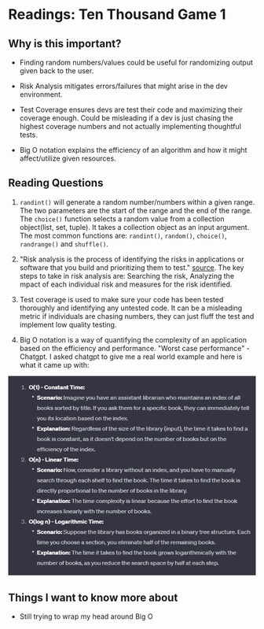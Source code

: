 # Readings: Ten Thousand Game 1

## Why is this important?

- Finding random numbers/values could be useful for randomizing output given back to the user.

- Risk Analysis mitigates errors/failures that might arise in the dev environment.

- Test Coverage ensures devs are test their code and maximizing their coverage enough.  Could be misleading if a dev is just chasing the highest coverage numbers and not actually implementing thoughtful tests.

- Big O notation explains the efficiency of an algorithm and how it might affect/utilize given resources.

## Reading Questions

1. `randint()` will generate a random number/numbers within a given range.  The two parameters are the start of the range and the end of the range.  The `choice()` function selects a random value from a collection object(list, set, tuple).  It takes a collection object as an input argument.  The most common functions are: `randint()`, `random()`, `choice()`, `randrange()` and `shuffle()`.

2. "Risk analysis is the process of identifying the risks in applications or software that you build and prioritizing them to test."  [source](https://www.edureka.co/blog/risk-analysis-in-software-testing/).  The key steps to take in risk analysis are: Searching the risk, Analyzing the mpact of each individual risk and measures for the risk identified.

3. Test coverage is used to make sure your code has been tested thoroughly and identifying any untested code.  It can be a misleading metric if individuals are chasing numbers, they can just fluff the test and implement low quality testing.  

4. Big O notation is a way of quantifying the complexity of an application based on the efficiency and performance.  "Worst case performance" - Chatgpt.  I asked chatgpt to give me a real world example and here is what it came up with:

![Big O Notation](./img/bigOexample.png)

## Things I want to know more about

- Still trying to wrap my head around Big O